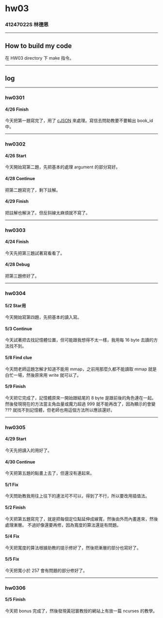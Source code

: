 hw03
===

### 41247022S 林德恩

---

## How to build my code
在 HW03 directory 下 make 指令。

---

## log

---

### hw0301

#### 4/26 Finish
今天把第一題寫完了，用了 [cJSON](https://github.com/DaveGamble/cJSON) 來處理。寫信去問助教要不要輸出 book_id 中。

----

### hw0302

#### 4/26 Start
今天開始寫第二題，先把基本的處理 argument 的部分寫好。

#### 4/28 Continue
把第二題寫完了，剩下註解。

#### 4/29 Finish
把註解也解決了。但反斜線太麻煩就不寫了。

----

### hw0303

#### 4/24 Finish
今天先把第三題試著寫看看了。

#### 4/28 Debug
把第三題修好了。

----

### hw0304

#### 5/2 Star用
今天開始寫第四題，先把基本的讀入寫。

#### 5/3 Continue
今天試著把去找記憶體位置，但可能跟我想得不太一樣，我用每 16 byte 去讀的方法找不到。

#### 5/8 Find clue
今天問老師這題怎解才知道不能用 mmap，之前用那麼久都不能讀取 mmap 就是白忙一場，然後原來用 write 就可以了。

#### 5/9 Finish
今天把它完成了，記憶體原來一開始跟結尾的 8 byte 是跟前後的角色連在一起。然後發現現在的方法當主角血量或魔力超過 999 就不能再改了，因為顯示的會變 ??? 就找不到記憶體，但老師也用這個方法所以應該還好。

----

### hw0305

#### 4/29 Start
今天先把讀入的用好了。

#### 4/30 Continue
今天把第五題的點畫上去了，但還沒有連起來。
#### 5/1 Fix
今天問助教我用往上往下的連法可不可以，得到了不行，所以要改用插值法。

#### 5/2 Finish
今天把第五題寫完了，就是把每個定位點延伸成線寬，然後由外而內畫進來，然後處理漸層。
不過好像還要再修，因為寬度的算法還是有問題。

#### 5/4 Fix
今天把寬度的算法根據助教的提示修好了，然後把漸層的部分也寫好了。

#### 5/5 Fix
今天把寬小於 257 會有問題的部分修好了。

----

### hw0306

#### 5/5 Finish
今天把 bonus 完成了，然後發現黃冠寰教授的網站上有放一篇 ncurses 的教學。